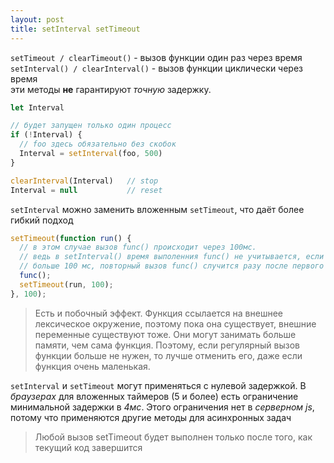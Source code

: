 ```yaml
---
layout: post
title: setInterval setTimeout
---
```


`setTimeout / clearTimeout()` - вызов функции один раз через время  
`setInterval() / clearInterval()` - вызов функции циклически через время  
эти методы __не__ гарантируют _точную_ задержку.

```js
let Interval

// будет запущен только один процесс
if (!Interval) { 
  // foo здесь обязательно без скобок
  Interval = setInterval(foo, 500)
}

clearInterval(Interval)   // stop
Interval = null           // reset
```

`setInterval` можно заменить вложенным `setTimeout`, что даёт более гибкий подход  
```js
setTimeout(function run() {
  // в этом случае вызов func() происходит через 100мс.
  // ведь в setInterval() время выполенния func() не учитывается, если оно 
  // больше 100 мс, повторный вызов func() случится разу после первого
  func();
  setTimeout(run, 100);
}, 100);
```

> Есть и побочный эффект. Функция ссылается на внешнее лексическое окружение, поэтому пока она существует, внешние 
переменные существуют тоже. Они могут занимать больше памяти, чем сама функция. Поэтому, если регулярный вызов 
функции больше не нужен, то лучше отменить его, даже если функция очень маленькая. 

`setInterval` и `setTimeout` могут применяться с нулевой задержкой. В _браузерах_ для вложенных таймеров (5 и более)
есть ограничение минимальной задержки в _4мс_. Этого ограничения нет в _серверном js_, потому что применяются другие
методы для асинхронных задач  

> Любой вызов setTimeout будет выполнен только после того, как текущий код завершится  

